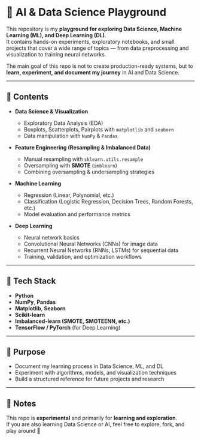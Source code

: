 # 🤖 AI & Data Science Playground

This repository is my **playground for exploring Data Science, Machine Learning (ML), and Deep Learning (DL)**.  
It contains hands-on experiments, exploratory notebooks, and small projects that cover a wide range of topics — from data preprocessing and visualization to training neural networks.

The main goal of this repo is not to create production-ready systems, but to **learn, experiment, and document my journey** in AI and Data Science.

---

## 📂 Contents

- **Data Science & Visualization**
  - Exploratory Data Analysis (EDA)
  - Boxplots, Scatterplots, Pairplots with `matplotlib` and `seaborn`
  - Data manipulation with `NumPy` & `Pandas`

- **Feature Engineering (Resampling & Imbalanced Data)**
  - Manual resampling with `sklearn.utils.resample`
  - Oversampling with **SMOTE** (`imblearn`)
  - Combining oversampling & undersampling strategies

- **Machine Learning**
  - Regression (Linear, Polynomial, etc.)
  - Classification (Logistic Regression, Decision Trees, Random Forests, etc.)
  - Model evaluation and performance metrics

- **Deep Learning**
  - Neural network basics
  - Convolutional Neural Networks (CNNs) for image data
  - Recurrent Neural Networks (RNNs, LSTMs) for sequential data
  - Training, validation, and optimization workflows

---

## 🚀 Tech Stack

- **Python**
- **NumPy**, **Pandas**
- **Matplotlib**, **Seaborn**
- **Scikit-learn**
- **Imbalanced-learn (SMOTE, SMOTEENN, etc.)**
- **TensorFlow / PyTorch** (for Deep Learning)

---

## 🎯 Purpose

- Document my learning process in Data Science, ML, and DL  
- Experiment with algorithms, models, and visualization techniques  
- Build a structured reference for future projects and research  

---

## 📝 Notes

This repo is **experimental** and primarily for **learning and exploration**.  
If you are also learning Data Science or AI, feel free to explore, fork, and play around 🚀
